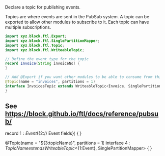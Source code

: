 Declare a topic for publishing events.

Topics are where events are sent in the PubSub system. A topic can be exported to allow other modules to subscribe to it. Each topic can have multiple subscriptions.

```java
import xyz.block.ftl.Export;
import xyz.block.ftl.SinglePartitionMapper;
import xyz.block.ftl.Topic;
import xyz.block.ftl.WriteableTopic;

// Define the event type for the topic
record Invoice(String invoiceNo) {
}

// Add @Export if you want other modules to be able to consume from this topic
@Topic(name = "invoices", partitions = 1)
interface InvoicesTopic extends WriteableTopic<Invoice, SinglePartitionMapper> {
}
```

See https://block.github.io/ftl/docs/reference/pubsub/
---

record ${1:Event}(${2:// Event fields}) {
}

@Topic(name = "${3:topicName}", partitions = 1)
interface ${4:TopicName} extends WriteableTopic<${1:Event}, SinglePartitionMapper> {
} 
